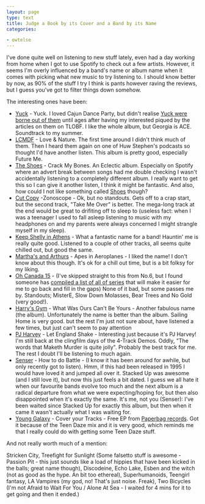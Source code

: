 ```yaml
---
layout: page
type: text
title: Judge a Book by its Cover and a Band by its Name 
categories: 

- owtelse
---
```


I've done quite well on listening to new stuff lately, even had a day working from home when I got to use Spotify to check out a few artists. However, it seems I'm overly influenced by a band's name or album name when it comes with picking what new music to try listening to. I should know better by now, as 90% of the stuff I try I think is pants however raving the reviews, but I guess you've got to filter things down somehow.

The interesting ones have been:

* [Yuck](http://yuck.bandcamp.com/) - Yuck. I loved Cajun Dance Party, but didn't realise [Yuck were borne out of them](http://en.wikipedia.org/wiki/Cajun_Dance_Party) until ages after having my interested piqued by the articles on them on TLOBF. I like the whole album, but Georgia is ACE. Soundtrack to my summer.
* [LCMDF](http://www.myspace.com/lecorpsmincedefrancoise) - Love &amp; Nature. The first time around I didn't think much of them. Then I heard them again on one of Huw Stephen's podcasts so thought I'd have another listen. This album is pretty good, especially Future Me.
* [The Shoes](http://www.last.fm/music/The+Shoes) - Crack My Bones. An Eclectic album. Especially on Spotify where an advert break between songs had me double checking I wasn't accidentally listening to a completely different album. I really want to get this so I can give it another listen, I think it might be fantastic. And also, how could I not like something called [Shoes](http://shoesrb.com) though?
* [Cut Copy](http://www.cutcopy.net/) -Zonoscope - Ok, but no standouts. Gets off to a crap start, but the second track, "Take Me Over" is better. The mega-long track at the end would be great to drifiting off to sleep to (useless fact: when I was a teenager I used to fall asleep listening to music with my headphones on and my parents were always concerned I might strangle myself in my sleep).
* [Keep Shelly in Athens](http://keepshellyinathens.blogspot.com/) - What a fantastic name for a band! Hauntin' me is really quite good. Listened to a couple of other tracks, all seems quite chilled out, but good the same.
* [Martha's and Arthurs](http://marthasandarthurs.bandcamp.com/) - Apes in Aeroplanes - I liked the name! I don't know about this though. It's ok for a chill out time, but is a bit folksy for my liking.
* [Oh Canada 15](http://www.thelineofbestfit.com/2011/03/download-oh-canada-15/) - (I've skipped straight to this from No.6, but I found someone has [compiled a list of all of series](http://timberandsteel.wordpress.com/2011/03/10/oh-canada-mixtapes-by-the-line-of-best-fit/) that will make it easier for me to go back and fill in the gaps) None of it bad, but some passes me by. Standouts; MisterE,  Slow Down Molasses, Bear Trees and No Gold (very good!). 
* [Harry's Gym](http://www.harrys-gym.com/) - What Was Ours Can't Be Yours - Another fabulous name (the album). Unfortunately the name is better than the album. Sailing Home is very good. but the rest I'm just not sure about, have listened a few times, but just can't seem to pay attention
* [PJ Harvey](http://www.pjharvey.net/) - Let England Shake - Interesting just because it's PJ Harvey! I'm still back at the clingfilm days of the 4-Track Demos. Oddly, "The words that Maketh Murder is quite jolly". Probably the best track for me. The rest I doubt I'll be listening to much again. 
* [Senser](http://www.senser.co.uk/) - How to do Battle - (I know it has been around for awhile, but only recently got to listen). Hmm, if this had been released in 1995 I would have loved it and jumped all over it. Stacked Up was awesome (and I still love it), but now this just feels a bit dated. I guess we all hate it when our favourite bands evolve too much and the next album is a radical departure from what we were expecting/hoping for, but then also disappointed when it's exactly the same. It's me, not you (Senser): I've been waited since Stacked Up for exactly this album, but then when it came it wasn't actually what I was waiting for.
* [Young Galaxy](http://paperbagrecords.com/artists/young-galaxy) - Cover your Tracks - Free EP from [Paperbag records](http://paperbagrecords.com/shop/cover-your-tracks-remix-ep). Got it because of the Teen Daze mix and it is very good, which reminds me that I really could do with getting some Teen Daze stuff. 

And not really worth much of a mention: 

Stricken City, Treefight for Sunlight (Some falsetto stuff is awesome - Passion Pit - this just sounds like a load of hippies that have been kicked in the balls; great name though), Discodeine, Echo Lake, Esben and the witch (not as good as the hype. An bit too ethereal), Superhumanoids, Teengirl fantasy, LA Vampires (my god, no! That's just noise. Freak), Two Bicycles (I'm not Afraid to Wait For You / Alone At Sea - I waited for 4 mins for it to get going and then it ended.)


